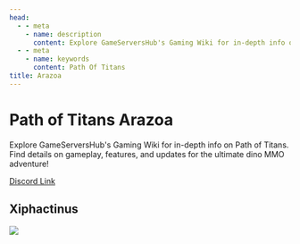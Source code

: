 ```yaml
---
head:
  - - meta
    - name: description
      content: Explore GameServersHub's Gaming Wiki for in-depth info on Path of Titans. Find details on gameplay, features, and updates for the ultimate dino MMO adventure! 
  - - meta
    - name: keywords
      content: Path Of Titans
title: Arazoa
---
```


# Path of Titans Arazoa

Explore GameServersHub's Gaming Wiki for in-depth info on Path of Titans. Find details on gameplay, features, and updates for the ultimate dino MMO adventure! 

[Discord Link](#)

## Xiphactinus
<a href='./Path-of-Titans-ArazoaXiph' target='_blank'> <img src='https://web-cdn.alderongames.com/files/1077/conversions/Xiph-Logo-icon.jpg' /> </a>
